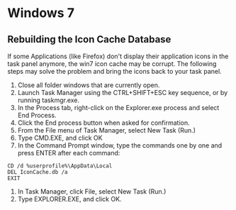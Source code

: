 # Windows 7 #
## Rebuilding the Icon Cache Database ##
If some Applications (like Firefox) don't display their application icons in the task panel anymore, the win7 icon cache may be corrupt. The following steps may solve the problem and bring the icons back to your task panel.

  1. Close all folder windows that are currently open.
  1. Launch Task Manager using the CTRL+SHIFT+ESC key sequence, or by running taskmgr.exe.
  1. In the Process tab, right-click on the Explorer.exe process and select End Process.
  1. Click the End process button when asked for confirmation.
  1. From the File menu of Task Manager, select New Task (Run.)
  1. Type CMD.EXE, and click OK
  1. In the Command Prompt window, type the commands one by one and press ENTER after each command:
```
CD /d %userprofile%\AppData\Local
DEL IconCache.db /a
EXIT
```
  1. In Task Manager, click File, select New Task (Run.)
  1. Type EXPLORER.EXE, and click OK.